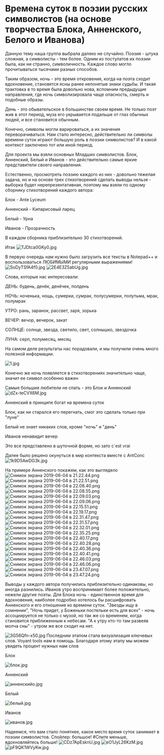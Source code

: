 # Времена суток в поэзии русских символистов (на основе творчества Блока, Анненского, Белого и Иванова)
Данную тему наша группа выбрала далеко не случайно. Поэзия - штука сложная, а символисты - тем более. Одним из постулатов их поэзии была, как ни странно, символичность. Каждое слово могло прочитываться тысячами разных способов. 

Таким образом, ночь - это время откровения, когда на поэта сходит вдохновение, становятся ясны ранее непонятые знаки судьбы. И такая трактовка в то время была довольно нова, вспомним предыдущие направления, где ночь символизировала чаще опасность, смерть и подобные образы. 

День - это обывательское в большинстве своем время. Не только поэт жив в этот период, муза его укрывается подальше от глаз обычных людей, и все становится обычным. 

Конечно, символы могли варироваться, а их значения переворачиваться. 
Нам стало интересно, действительно ли символы времени суток играют большую роль в поэзии символистов? И в какой контекст заключено тот или иной период.

Для проекта мы взяли основных Младших символистов. Блок, Анненский, Белый и Иванов - это действительно самые яркие представители своего направления. 

Естественно, просмотреть поэзию каждого из них - довольно тяжелая задача, но и на основе трех стихотворений сделать выводы нельзя - выборка будет нерепрезентативная, поэтому мы взяли по одному сборнику стихотворений каждого автора: 

Блок - Ante Lyceum 

Анненский - Кипарисовый ларец

Белый - Урна

Иванов - Прозрачность

В каждом сборника приблизительно 30 стихотворений.

Итак
![TJDtca0GKy0.jpg](https://github.com/XakerV/Project/blob/master/TJDtca0GKy0.jpg)

В первую очередь нам нужно было загрузить все тексты в Notepad++ и воспользоваться ЛЮБИМЫМИ регулярными выражениями!
![SoDyTSfA4f0.jpg](https://github.com/XakerV/Project/blob/master/SoDyTSfA4f0.jpg)
![2E4E3Z5abUg.jpg](https://github.com/XakerV/Project/blob/master/2E4E3Z5abUg.jpg)

Слова, которые нас интересовали:

ДЕНЬ: будень, денёк, денёчек, полдень

НОЧЬ: ноченька, нощь, сумерки, сумрак, полусумерки, полутьма, мрак, полумрак

УТРО: рань, заранок, рассвет, заря, зорька

ВЕЧЕР: вечор, вечерок, закат

СОЛНЦЕ: солнце, звезда, светило, свет, солнышко, звездочка

ЛУНА: серп, полумесяц, месяц

На самом деле результаты нас порадовали, и мы получили очень много полезной информации.

![1.jpg](https://github.com/XakerV/Project/blob/master/1.jpg)

Конечно же ночь появляется в стихотворениях значительно чаще, значит ее символ особенно важен

Самые большие любители не спать - это Блок и Анненский
![dZx-teCVX6M.jpg](https://github.com/XakerV/Project/blob/master/dZx-teCVX6M.jpg)

Анненский в принципе богат на времена суток

Блок, как ни старался его перегнать, смог это сделать только при "луне"

Белый не знает никаких слов, кроме "ночь" и "день"

Иванов ненавидит вечер

Это все представлено в шуточной форме, но зато c`est vrai

Далее было решено окунуться в мир контекста вместе с AntConc
![1k9D5AwDG3k.jpg](https://github.com/XakerV/Project/blob/master/1k9D5AwDG3k.jpg)

На примере Анненского покажем, как это выглядело 
![Снимок экрана 2019-06-04 в 21.22.44.png](https://github.com/XakerV/Project/blob/master/%D0%A1%D0%BD%D0%B8%D0%BC%D0%BE%D0%BA%20%D1%8D%D0%BA%D1%80%D0%B0%D0%BD%D0%B0%202019-06-04%20%D0%B2%2021.22.44.png)
![Снимок экрана 2019-06-04 в 21.22.51.png](https://github.com/XakerV/Project/blob/master/%D0%A1%D0%BD%D0%B8%D0%BC%D0%BE%D0%BA%20%D1%8D%D0%BA%D1%80%D0%B0%D0%BD%D0%B0%202019-06-04%20%D0%B2%2021.22.51.png)
![Снимок экрана 2019-06-04 в 22.08.40.png](https://github.com/XakerV/Project/blob/master/%D0%A1%D0%BD%D0%B8%D0%BC%D0%BE%D0%BA%20%D1%8D%D0%BA%D1%80%D0%B0%D0%BD%D0%B0%202019-06-04%20%D0%B2%2022.08.40.png)
![Снимок экрана 2019-06-04 в 22.08.55.png](https://github.com/XakerV/Project/blob/master/%D0%A1%D0%BD%D0%B8%D0%BC%D0%BE%D0%BA%20%D1%8D%D0%BA%D1%80%D0%B0%D0%BD%D0%B0%202019-06-04%20%D0%B2%2022.08.55.png)
![Снимок экрана 2019-06-04 в 22.09.03.png](https://github.com/XakerV/Project/blob/master/%D0%A1%D0%BD%D0%B8%D0%BC%D0%BE%D0%BA%20%D1%8D%D0%BA%D1%80%D0%B0%D0%BD%D0%B0%202019-06-04%20%D0%B2%2022.09.03.png)
![Снимок экрана 2019-06-04 в 22.09.06.png](https://github.com/XakerV/Project/blob/master/%D0%A1%D0%BD%D0%B8%D0%BC%D0%BE%D0%BA%20%D1%8D%D0%BA%D1%80%D0%B0%D0%BD%D0%B0%202019-06-04%20%D0%B2%2022.09.06.png)
![Снимок экрана 2019-06-04 в 22.15.51.png](https://github.com/XakerV/Project/blob/master/%D0%A1%D0%BD%D0%B8%D0%BC%D0%BE%D0%BA%20%D1%8D%D0%BA%D1%80%D0%B0%D0%BD%D0%B0%202019-06-04%20%D0%B2%2022.15.51.png)
![Снимок экрана 2019-06-04 в 22.19.17.png](https://github.com/XakerV/Project/blob/master/%D0%A1%D0%BD%D0%B8%D0%BC%D0%BE%D0%BA%20%D1%8D%D0%BA%D1%80%D0%B0%D0%BD%D0%B0%202019-06-04%20%D0%B2%2022.19.17.png)
![Снимок экрана 2019-06-04 в 22.31.47.png](https://github.com/XakerV/Project/blob/master/%D0%A1%D0%BD%D0%B8%D0%BC%D0%BE%D0%BA%20%D1%8D%D0%BA%D1%80%D0%B0%D0%BD%D0%B0%202019-06-04%20%D0%B2%2022.31.47.png)
![Снимок экрана 2019-06-04 в 22.31.57.png](https://github.com/XakerV/Project/blob/master/%D0%A1%D0%BD%D0%B8%D0%BC%D0%BE%D0%BA%20%D1%8D%D0%BA%D1%80%D0%B0%D0%BD%D0%B0%202019-06-04%20%D0%B2%2022.31.57.png)
![Снимок экрана 2019-06-04 в 22.32.01.png](https://github.com/XakerV/Project/blob/master/%D0%A1%D0%BD%D0%B8%D0%BC%D0%BE%D0%BA%20%D1%8D%D0%BA%D1%80%D0%B0%D0%BD%D0%B0%202019-06-04%20%D0%B2%2022.32.01.png)
![Снимок экрана 2019-06-04 в 22.35.25.png](https://github.com/XakerV/Project/blob/master/%D0%A1%D0%BD%D0%B8%D0%BC%D0%BE%D0%BA%20%D1%8D%D0%BA%D1%80%D0%B0%D0%BD%D0%B0%202019-06-04%20%D0%B2%2022.35.25.png)
![Снимок экрана 2019-06-04 в 22.40.17.png](https://github.com/XakerV/Project/blob/master/%D0%A1%D0%BD%D0%B8%D0%BC%D0%BE%D0%BA%20%D1%8D%D0%BA%D1%80%D0%B0%D0%BD%D0%B0%202019-06-04%20%D0%B2%2022.40.17.png)
![Снимок экрана 2019-06-04 в 22.40.28.png](https://github.com/XakerV/Project/blob/master/%D0%A1%D0%BD%D0%B8%D0%BC%D0%BE%D0%BA%20%D1%8D%D0%BA%D1%80%D0%B0%D0%BD%D0%B0%202019-06-04%20%D0%B2%2022.40.28.png)
![Снимок экрана 2019-06-04 в 22.40.36.png](https://github.com/XakerV/Project/blob/master/%D0%A1%D0%BD%D0%B8%D0%BC%D0%BE%D0%BA%20%D1%8D%D0%BA%D1%80%D0%B0%D0%BD%D0%B0%202019-06-04%20%D0%B2%2022.40.36.png)
![Снимок экрана 2019-06-04 в 22.40.41.png](https://github.com/XakerV/Project/blob/master/%D0%A1%D0%BD%D0%B8%D0%BC%D0%BE%D0%BA%20%D1%8D%D0%BA%D1%80%D0%B0%D0%BD%D0%B0%202019-06-04%20%D0%B2%2022.40.41.png)
![Снимок экрана 2019-06-04 в 22.46.03.png](https://github.com/XakerV/Project/blob/master/%D0%A1%D0%BD%D0%B8%D0%BC%D0%BE%D0%BA%20%D1%8D%D0%BA%D1%80%D0%B0%D0%BD%D0%B0%202019-06-04%20%D0%B2%2022.46.03.png)
![Снимок экрана 2019-06-04 в 22.46.06.png](https://github.com/XakerV/Project/blob/master/%D0%A1%D0%BD%D0%B8%D0%BC%D0%BE%D0%BA%20%D1%8D%D0%BA%D1%80%D0%B0%D0%BD%D0%B0%202019-06-04%20%D0%B2%2022.46.06.png)
![Снимок экрана 2019-06-04 в 23.47.07.png](https://github.com/XakerV/Project/blob/master/%D0%A1%D0%BD%D0%B8%D0%BC%D0%BE%D0%BA%20%D1%8D%D0%BA%D1%80%D0%B0%D0%BD%D0%B0%202019-06-04%20%D0%B2%2023.47.07.png)
![Снимок экрана 2019-06-04 в 23.47.24.png](https://github.com/XakerV/Project/blob/master/%D0%A1%D0%BD%D0%B8%D0%BC%D0%BE%D0%BA%20%D1%8D%D0%BA%D1%80%D0%B0%D0%BD%D0%B0%202019-06-04%20%D0%B2%2023.47.24.png)

Выводы у каждого автора получились приблизительно одинаковы, но иногда разнились. Иванов утро воспринимает более положительно, нежели другие поэты. Для Блока ночь - единственное время для вдохновения, наиболее подробно хотелось бы расшифровать Анненского и его отношение ко времени суток. "Звезды ищу в сомнении", "Ночь придет, у Боженьки постельки есть для всех" - ночь ассоциируется не только с музой, но так же со временем, когда становится приближенным к небесам. "А к утру кто-то там развеяв молча сны" - утром же все сходит на нет.

![3G56Qfn-x50.jpg](https://github.com/XakerV/Project/blob/master/3G56Qfn-x50.jpg)
Последним этапом стала визуализация ключевых слов. Voyant tools нам в помощь. Благодаря этому этапу мы можем увидеть процент нужных нам слов

Блок

![блок.jpg](https://github.com/XakerV/Project/blob/master/%D0%B1%D0%BB%D0%BE%D0%BA.jpg)

Анненский

![анненскийо.jpg](https://github.com/XakerV/Project/blob/master/%D0%B0%D0%BD%D0%BD%D0%B5%D0%BD%D1%81%D0%BA%D0%B8%D0%B9%D0%BE.jpg)

Белый

![белый.jpg](https://github.com/XakerV/Project/blob/master/%D0%B1%D0%B5%D0%BB%D1%8B%D0%B9.jpg)

Иванов

![иванов.jpg](https://github.com/XakerV/Project/blob/master/%D0%B8%D0%B2%D0%B0%D0%BD%D0%BE%D0%B2.jpg)

Надеемся, что вам стало понятнее, какое место время суток занимает в поэзии символистов. Спойлер: большое! 
#Спите меньше, вдохновляйтесь больше!
![CDz7ApEsknU.jpg](https://github.com/XakerV/Project/blob/master/CDz7ApEsknU.jpg)
![eO1JyL26KzM.jpg](https://github.com/XakerV/Project/blob/master/eO1JyL26KzM.jpg)
![pF9QK1WVyKw.jpg](https://github.com/XakerV/Project/blob/master/pF9QK1WVyKw.jpg)
